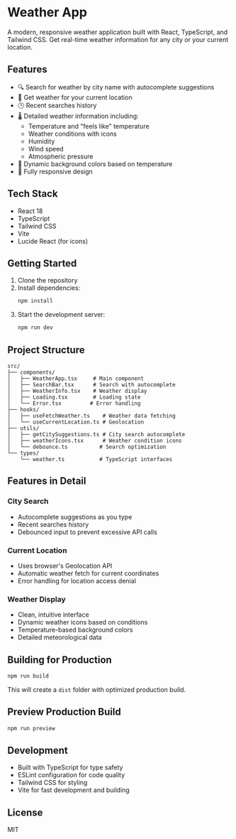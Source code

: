# Weather App

A modern, responsive weather application built with React, TypeScript, and Tailwind CSS. Get real-time weather information for any city or your current location.

## Features

- 🔍 Search for weather by city name with autocomplete suggestions
- 📍 Get weather for your current location
- 🕒 Recent searches history
- 🌡️ Detailed weather information including:
  - Temperature and "feels like" temperature
  - Weather conditions with icons
  - Humidity
  - Wind speed
  - Atmospheric pressure
- 🎨 Dynamic background colors based on temperature
- 📱 Fully responsive design

## Tech Stack

- React 18
- TypeScript
- Tailwind CSS
- Vite
- Lucide React (for icons)

## Getting Started

1. Clone the repository
2. Install dependencies:
   ```bash
   npm install
   ```
3. Start the development server:
   ```bash
   npm run dev
   ```

## Project Structure

```
src/
├── components/
│   ├── WeatherApp.tsx     # Main component
│   ├── SearchBar.tsx      # Search with autocomplete
│   ├── WeatherInfo.tsx    # Weather display
│   ├── Loading.tsx        # Loading state
│   └── Error.tsx         # Error handling
├── hooks/
│   ├── useFetchWeather.ts    # Weather data fetching
│   └── useCurrentLocation.ts # Geolocation
├── utils/
│   ├── getCitySuggestions.ts # City search autocomplete
│   ├── weatherIcons.tsx      # Weather condition icons
│   └── debounce.ts          # Search optimization
└── types/
    └── weather.ts           # TypeScript interfaces
```

## Features in Detail

### City Search
- Autocomplete suggestions as you type
- Recent searches history
- Debounced input to prevent excessive API calls

### Current Location
- Uses browser's Geolocation API
- Automatic weather fetch for current coordinates
- Error handling for location access denial

### Weather Display
- Clean, intuitive interface
- Dynamic weather icons based on conditions
- Temperature-based background colors
- Detailed meteorological data

## Building for Production

```bash
npm run build
```

This will create a `dist` folder with optimized production build.

## Preview Production Build

```bash
npm run preview
```

## Development

- Built with TypeScript for type safety
- ESLint configuration for code quality
- Tailwind CSS for styling
- Vite for fast development and building

## License

MIT
